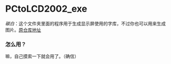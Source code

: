 # PCtoLCD2002_exe



*碳白*：这个文件夹里面的程序用于生成显示屏使用的字库，不过你也可以用来生成图片。[原仓库地址](https://github.com/fishjump/PCtoLCD2002_exe)


### 怎么用？

嘛，自己摸索一下就会用了。（确信）